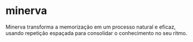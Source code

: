 # minerva
Minerva transforma a memorização em um processo natural e eficaz, usando repetição espaçada para consolidar o conhecimento no seu ritmo.
